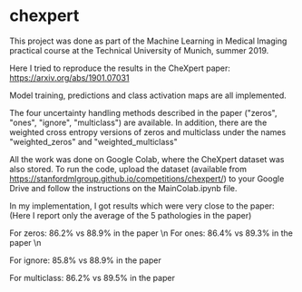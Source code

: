 # chexpert
This project was done as part of the Machine Learning in Medical Imaging practical course at the Technical University of Munich,
  summer 2019.
  
Here I tried to reproduce the results in the CheXpert paper: https://arxiv.org/abs/1901.07031

Model training, predictions and class activation maps are all implemented.

The four uncertainty handling methods described in the paper ("zeros", "ones", "ignore", "multiclass") are available. In addition, 
there are the weighted cross entropy versions of zeros and multiclass under the names "weighted_zeros" and "weighted_multiclass" 

All the work was done on Google Colab, where the CheXpert dataset was also stored. To run the code, upload the dataset (available from
https://stanfordmlgroup.github.io/competitions/chexpert/) to your Google Drive and follow the instructions on the MainColab.ipynb file.

In my implementation, I got results which were very close to the paper: (Here I report only the average of the 5 pathologies in the paper)
  
  For zeros: 86.2% vs 88.9% in the paper \n
  For ones: 86.4% vs 89.3% in the paper \n
  
  For ignore: 85.8% vs 88.9% in the paper
  
  For multiclass: 86.2% vs 89.5% in the paper

  
